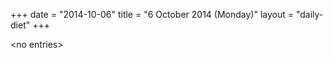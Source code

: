 +++
date = "2014-10-06"
title = "6 October 2014 (Monday)"
layout = "daily-diet"
+++

<p>&lt;no entries&gt;</p>